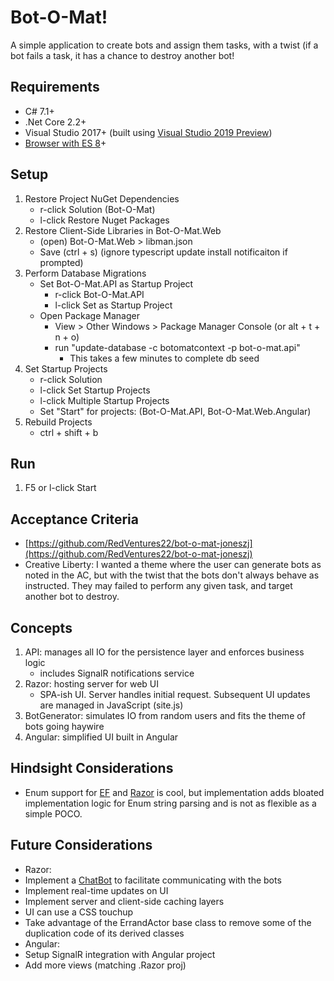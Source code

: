 # Bot-O-Mat!

A simple application to create bots and assign them tasks, with a twist (if a bot fails a task, it has a chance to destroy another bot!

## Requirements
 - C# 7.1+
 - .Net Core 2.2+
 - Visual Studio 2017+ (built using [Visual Studio 2019 Preview]([https://visualstudio.microsoft.com/vs/preview/](https://visualstudio.microsoft.com/vs/preview/)))
 - [Browser with ES 8](https://www.w3schools.com/js/js_versions.asp)+

## Setup

 1. Restore Project NuGet Dependencies
	 *	r-click Solution (Bot-O-Mat)
	 *	l-click Restore Nuget Packages
 2. Restore Client-Side Libraries in Bot-O-Mat.Web
	 * (open) Bot-O-Mat.Web > libman.json 
	 * Save (ctrl + s) (ignore typescript update install notificaiton if prompted)
 3. Perform Database Migrations
	 * Set Bot-O-Mat.API as Startup Project
		 * r-click Bot-O-Mat.API
		 * l-click Set as Startup Project
	 * Open Package Manager
		 * View > Other Windows > Package Manager Console (or alt + t + n + o)
		 * run "update-database -c botomatcontext -p bot-o-mat.api"
			 * This takes a few minutes to complete db seed
 4. Set Startup Projects
	 * r-click Solution
	 * l-click Set Startup Projects
	 * l-click Multiple Startup Projects
	 * Set "Start" for projects: (Bot-O-Mat.API, Bot-O-Mat.Web.Angular)
 5. Rebuild Projects
	 * ctrl + shift + b

## Run
1. F5 or l-click Start

## Acceptance Criteria
* [https://github.com/RedVentures22/bot-o-mat-joneszj](https://github.com/RedVentures22/bot-o-mat-joneszj)
* Creative Liberty: I wanted a theme where the user can generate bots as noted in the AC, but with the twist that the bots don't always behave as instructed. They may failed to perform any given task, and target another bot to destroy.

## Concepts
1. API: manages all IO for the persistence layer and enforces business logic
	* includes SignalR notifications service 
2. Razor: hosting server for web UI 
	* SPA-ish UI. Server handles initial request. Subsequent UI updates are managed in JavaScript (site.js)
3. BotGenerator: simulates IO from random users and fits the theme of bots going haywire
4. Angular: simplified UI built in Angular

## Hindsight Considerations
- Enum support for [EF]([https://docs.microsoft.com/en-us/ef/core/modeling/value-conversions](https://docs.microsoft.com/en-us/ef/core/modeling/value-conversions)) and [Razor]([https://docs.microsoft.com/en-us/dotnet/api/system.web.mvc.html.selectextensions.enumdropdownlistfor?view=aspnet-mvc-5.2](https://docs.microsoft.com/en-us/dotnet/api/system.web.mvc.html.selectextensions.enumdropdownlistfor?view=aspnet-mvc-5.2)) is cool, but implementation adds bloated implementation logic for Enum string parsing and is not as flexible as a simple POCO.

## Future Considerations
- Razor:
- Implement a [ChatBot]([https://dev.botframework.com/](https://dev.botframework.com/)) to facilitate communicating with the bots
- Implement real-time updates on UI
- Implement server and client-side caching layers
- UI can use a CSS touchup 
- Take advantage of the ErrandActor base class to remove some of the duplication code of its derived classes
- Angular:
- Setup SignalR integration with Angular project
- Add more views (matching .Razor proj)
